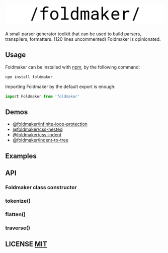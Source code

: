 # ![](logo.png)
A small parser generator toolkit that can be used to build parsers, transpilers, formatters. (120 lines uncommented)
Foldmaker is opinionated.
## Usage

Foldmaker can be installed with [npm](https://docs.npmjs.com/getting-started/what-is-npm), by the following command:

```sh
npm install foldmaker
```
Importing Foldmaker by the default export is enough:

```js
import Foldmaker from 'foldmaker'
```
## Demos

- [@foldmaker/infinite-loop-protection](http://foldmaker.js.org/infinite-loop-protection)
- [@foldmaker/css-nested](http://foldmaker.js.org/css-nested)
- [@foldmaker/css-indent](http://foldmaker.js.org/css-indent)
- [@foldmaker/indent-to-tree](http://foldmaker.js.org/indent-to-tree)

## Examples
## API

### Foldmaker class constructor
### tokenize()
### flatten()
### traverse()

## LICENSE [MIT](LICENSE)
